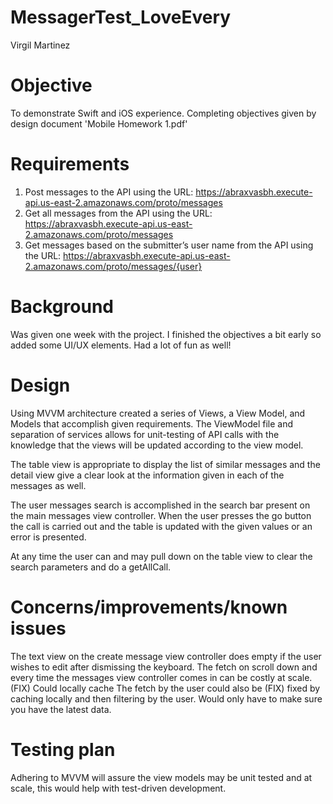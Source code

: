 # MessagerTest_LoveEvery
Virgil Martinez

# Objective
To demonstrate Swift and iOS experience. Completing objectives given by design document 'Mobile Homework 1.pdf'

# Requirements
1. Post messages to the API using the URL: https://abraxvasbh.execute-api.us-east-2.amazonaws.com/proto/messages
2. Get all messages from the API using the URL: https://abraxvasbh.execute-api.us-east-2.amazonaws.com/proto/messages
3. Get messages based on the submitter’s user name from the API using the URL: https://abraxvasbh.execute-api.us-east-2.amazonaws.com/proto/messages/{user}

# Background 
Was given one week with the project. I finished the objectives a bit early so added some UI/UX elements. Had a lot of fun as well!

# Design
Using MVVM architecture created a series of Views, a View Model, and Models that accomplish given requirements. The ViewModel file and separation of services allows for 
unit-testing of API calls with the knowledge that the views will be updated according to the view model. 

The table view is appropriate to display the list of similar messages and the detail view give a clear look at the information given in each of 
the messages as well.

The user messages search is accomplished in the search bar present on the main messages view controller. When the user presses the go button the call is 
carried out and the table is updated with the given values or an error is presented. 

At any time the user can and may pull down on the table view to clear the search parameters and do a getAllCall. 

# Concerns/improvements/known issues
The text view on the create message view controller does empty if the user wishes to edit after dismissing the keyboard. 
The fetch on scroll down and every time the messages view controller comes in can be costly at scale. (FIX) Could locally cache
The fetch by the user could also be (FIX) fixed by caching locally and then filtering by the user. Would only have to make sure you have the latest data. 

# Testing plan
Adhering to MVVM will assure the view models may be unit tested and at scale, this would help with test-driven development. 

